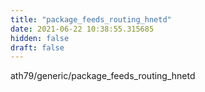 ```yaml
---
title: "package_feeds_routing_hnetd"
date: 2021-06-22 10:38:55.315685
hidden: false
draft: false
---
```


ath79/generic/package_feeds_routing_hnetd

